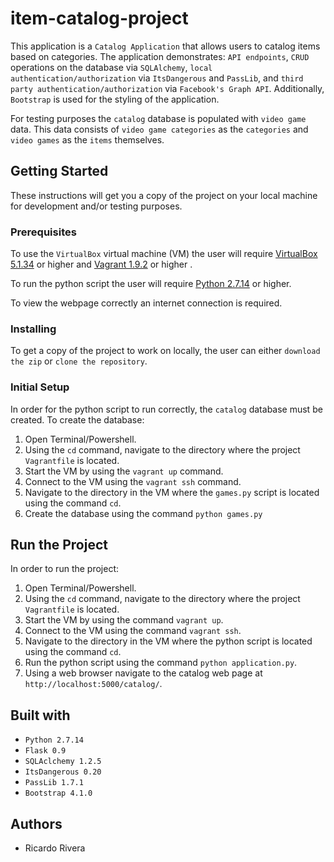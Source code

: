 # item-catalog-project
This application is a `Catalog Application` that allows users to catalog items based on categories. The application demonstrates: `API endpoints`, `CRUD` operations on the database via `SQLAlchemy`, `local authentication/authorization` via `ItsDangerous` and `PassLib`, and `third party authentication/authorization` via `Facebook's Graph API`. Additionally, `Bootstrap` is used for the styling of the application. 

For testing purposes the `catalog` database is populated with `video game` data. This data consists of `video game categories` as the `categories` and `video games` as the `items` themselves.  

## Getting Started
These instructions will get you a copy of the project on your local machine for development and/or testing purposes.

### Prerequisites
To use the `VirtualBox` virtual machine (VM) the user will require [VirtualBox 5.1.34](https://www.virtualbox.org/wiki/Downloads)
or higher and [Vagrant 1.9.2](https://www.vagrantup.com/downloads.html) or higher . 

To run the python script the user will require [Python 2.7.14](https://www.python.org/downloads/) or higher.

To view the webpage correctly an internet connection is required. 

### Installing
To get a copy of the project to work on locally, the user can either `download the zip` or `clone the repository`.

### Initial Setup
In order for the python script to run correctly, the `catalog` database must be created. To create the database:
1) Open Terminal/Powershell.
2) Using the `cd` command, navigate to the directory where the project `Vagrantfile` is located.
3) Start the VM by using the `vagrant up` command.
4) Connect to the VM using the `vagrant ssh` command.
5) Navigate to the directory in the VM where the `games.py` script is located using the command `cd`.
6) Create the database using the command `python games.py`

## Run the Project
In order to run the project:
1) Open Terminal/Powershell.
2) Using the `cd` command, navigate to the directory where the project `Vagrantfile` is located.
3) Start the VM by using the command `vagrant up`.
4) Connect to the VM using the command `vagrant ssh`.
5) Navigate to the directory in the VM where the python script is located using the command `cd`.
6) Run the python script using the command `python application.py`.
7) Using a web browser navigate to the catalog web page at `http://localhost:5000/catalog/`. 

## Built with
* `Python 2.7.14`
* `Flask 0.9`
* `SQLAclchemy 1.2.5`
* `ItsDangerous 0.20`
* `PassLib 1.7.1`
* `Bootstrap 4.1.0`

## Authors
* Ricardo Rivera
